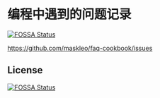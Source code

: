 # 编程中遇到的问题记录
[![FOSSA Status](https://app.fossa.io/api/projects/git%2Bgithub.com%2Fmaskleo%2Ffaq-cookbook.svg?type=shield)](https://app.fossa.io/projects/git%2Bgithub.com%2Fmaskleo%2Ffaq-cookbook?ref=badge_shield)

https://github.com/maskleo/faq-cookbook/issues


## License
[![FOSSA Status](https://app.fossa.io/api/projects/git%2Bgithub.com%2Fmaskleo%2Ffaq-cookbook.svg?type=large)](https://app.fossa.io/projects/git%2Bgithub.com%2Fmaskleo%2Ffaq-cookbook?ref=badge_large)